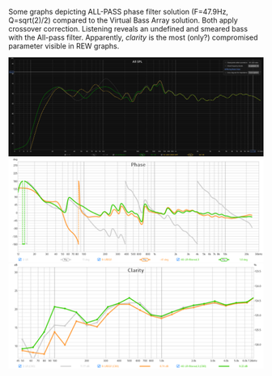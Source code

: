 Some graphs depicting ALL-PASS phase filter solution (F=47.9Hz, Q=sqrt(2)/2) compared to the Virtual Bass Array solution.
Both apply crossover correction.
Listening reveals an undefined and smeared bass with the All-pass filter. Apparently, *clarity* is the most (only?) compromised parameter visible in REW graphs.

![Amplitude: gray: uncorrected, yellow: using ALL-PASS filter at 47.9Hz, green: using VBA filters](amplitude-vba-vs-AP.png)
![Phase: gray: uncorrected, yellow: using ALL-PASS filter at 47.9Hz, green: using VBA filters](phase-vba-vs-AP.png)
![Clarity: gray: uncorrected, yellow: using ALL-PASS filter at 47.9Hz, green: using VBA filters](clarity-vba-vs-AP.png)
